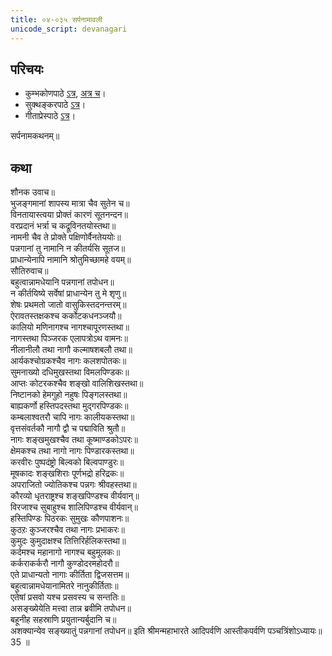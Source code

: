 ```yaml
---  
title: ०४-०३५ सर्पनामावली
unicode_script: devanagari
---  
```


## परिचयः
- कुम्भकोणपाठे [ऽत्र](https://archive.org/details/mahAbhArata-kumbhakoNam/page/n369), [अत्र च](https://sanskritdocuments.org/mirrors/mahabharata/mbhK/mahabharata-k-01-sa.html)।
- सुक्थङ्करपाठे [ऽत्र](http://bombay.indology.info/mahabharata/text/UD/MBh01.txt)।
- गीताप्रेस्पाठे [ऽत्र](https://archive.org/stream/mahabharata01ramauoft#page/564/mode/2up)।

सर्पनामकथनम्॥  

## कथा

शौनक उवाच॥  
भुजङ्गमानां शापस्य मात्रा चैव सुतेन च॥  
विनतायास्त्वया प्रोक्तं कारणं सूतनन्दन॥  
वरप्रदानं भर्त्रा च कद्रूविनतयोस्तथा॥  
नामनी चैव ते प्रोक्ते पक्षिणोर्वैनतेययोः॥  
पन्नगानां तु नामानि न कीतर्यसि सूतज॥  
प्राधान्येनापि नामानि श्रोतुमिच्छामहे वयम्॥  
सौतिरुवाच॥  
बहुत्वान्नामधेयानि पन्नगानां तपोधन॥  
न कीर्तयिष्ये सर्वेषां प्राधान्येन तु मे शृणु॥  
शेषः प्रथमतो जातो वासुकिस्तदनन्तरम्॥  
ऐरावतस्तक्षकश्च कर्कोटकधनञ्जयौ॥  
कालियो मणिनागश्च नागश्चापूरणस्तथा॥  
नागस्तथा पिञ्जरक एलापत्रोऽथ वामनः॥  
नीलानीलौ तथा नागौ कल्माषशबलौ तथा॥  
आर्यकश्चोग्रकश्चैव नागः कलशपोतकः॥  
सुमनाख्यो दधिमुखस्तथा विमलपिण्डकः॥  
आप्तः कोटरकश्चैव शङ्खो वालिशिखस्तथा॥  
निष्टानको हेमगुहो नहुषः पिङ्गलस्तथा॥  
बाह्यकर्णो हस्तिपदस्तथा मुद्गरपिण्डकः॥  
कम्बलाश्वतरौ चापि नागः कालीयकस्तथा॥  
वृत्तसंवर्तकौ नागौ द्वौ च पद्माविति श्रुतौ॥  
नागः शङ्खमुखश्चैव तथा कूष्माण्डकोऽपरः॥  
क्षेमकश्च तथा नागो नागः पिण्डारकस्तथा॥  
करवीरः पुष्पदंष्ट्रो बिल्वको बिल्वपाण्डुरः॥  
मूषकादः शङ्खशिराः पूर्णभद्रो हरिद्रकः॥  
अपराजितो ज्योतिकश्च पन्नगः श्रीवहस्तथा॥  
कौरव्यो धृतराष्ट्रश्च शङ्खपिण्डश्च वीर्यवान्॥  
विरजाश्च सुबाहुश्च शालिपिण्डश्च वीर्यवान्॥  
हस्तिपिण्डः पिठरकः सुमुखः कौणपाशनः॥  
कुठऱः कुञ्जरश्चैव तथा नागः प्रभाकरः॥  
कुमुदः कुमुदाक्षश्च तित्तिरिर्हलिकस्तथा॥  
कर्दमश्च महानागो नागश्च बहुमूलकः॥  
कर्कराकर्करौ नागौ कुण्डोदरमहोदरौ॥  
एते प्राधान्यतो नागाः कीर्तिता द्विजसत्तम॥  
बहुत्वान्नामधेयानामितरे नानुकीर्तिताः॥  
एतेषां प्रसवो यश्च प्रसवस्य च सन्ततिः॥  
असङ्ख्येयेति मत्त्वा तान्न ब्रवीमि तपोधन॥  
बहूनीह सहस्राणि प्रयुतान्यर्बुदानि च॥  
अशक्यान्येव सङ्ख्यातुं पन्नगानां तपोधन॥ इति श्रीमन्महाभारते आदिपर्वणि आस्तीकपर्वणि पञ्चत्रिंशोऽध्यायः॥  
35 ॥  
